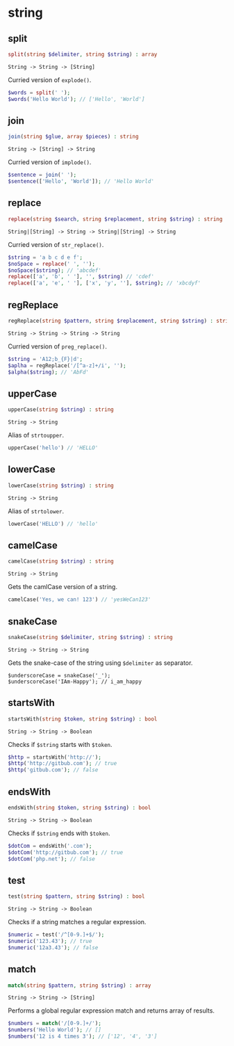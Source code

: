 # string

## split

```php
split(string $delimiter, string $string) : array
```

```
String -> String -> [String]
```

Curried version of `explode()`.
```php
$words = split(' ');
$words('Hello World'); // ['Hello', 'World']
```

## join

```php
join(string $glue, array $pieces) : string
```

```
String -> [String] -> String
```

Curried version of `implode()`.
```php
$sentence = join(' ');
$sentence(['Hello', 'World']); // 'Hello World'
```

## replace

```php
replace(string $search, string $replacement, string $string) : string
```

```
String|[String] -> String -> String|[String] -> String
```

Curried version of `str_replace()`.
```php
$string = 'a b c d e f';
$noSpace = replace(' ', '');
$noSpace($string); // 'abcdef'
replace(['a', 'b', ' '], '', $string) // 'cdef'
replace(['a', 'e', ' '], ['x', 'y', ''], $string); // 'xbcdyf'
```

## regReplace

```php
regReplace(string $pattern, string $replacement, string $string) : string
```

```
String -> String -> String -> String
```

Curried version of `preg_replace()`.
```php
$string = 'A12;b_{F}|d';
$aplha = regReplace('/[^a-z]+/i', '');
$alpha($string); // 'AbFd'
```

## upperCase

```php
upperCase(string $string) : string
```

```
String -> String
```

Alias of `strtoupper`.
```php
upperCase('hello') // 'HELLO'
```

## lowerCase

```php
lowerCase(string $string) : string
```

```
String -> String
```

Alias of `strtolower`.
```php
lowerCase('HELLO') // 'hello'
```

## camelCase

```php
camelCase(string $string) : string
```

```
String -> String
```

Gets the camlCase version of a string.
```php
camelCase('Yes, we can! 123') // 'yesWeCan123'
```

## snakeCase

```php
snakeCase(string $delimiter, string $string) : string
```

```
String -> String -> String
```

Gets the snake-case of the string using `$delimiter` as separator.
```
$underscoreCase = snakeCase('_');
$underscoreCase('IAm-Happy'); // i_am_happy
```

## startsWith

```php
startsWith(string $token, string $string) : bool
```

```
String -> String -> Boolean
```

Checks if `$string` starts with `$token`.
```php
$http = startsWith('http://');
$http('http://gitbub.com'); // true
$http('gitbub.com'); // false
```

## endsWith

```php
endsWith(string $token, string $string) : bool
```

```
String -> String -> Boolean
```

Checks if `$string` ends with `$token`.
```php
$dotCom = endsWith('.com');
$dotCom('http://gitbub.com'); // true
$dotCom('php.net'); // false
```

## test

```php
test(string $pattern, string $string) : bool
```

```
String -> String -> Boolean
```

Checks if a string matches a regular expression.
```php
$numeric = test('/^[0-9.]+$/');
$numeric('123.43'); // true
$numeric('12a3.43'); // false
```

## match

```php
match(string $pattern, string $string) : array
```

```
String -> String -> [String]
```

Performs a global regular expression match
and returns array of results.
```php
$numbers = match('/[0-9.]+/');
$numbers('Hello World'); // []
$numbers('12 is 4 times 3'); // ['12', '4', '3']
```